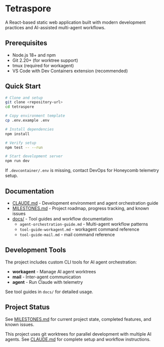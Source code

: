 # Tetraspore

A React-based static web application built with modern development practices and AI-assisted multi-agent workflows.

## Prerequisites

- Node.js 18+ and npm
- Git 2.20+ (for worktree support)
- tmux (required for workagent)
- VS Code with Dev Containers extension (recommended)

## Quick Start

```bash
# Clone and setup
git clone <repository-url>
cd tetraspore

# Copy environment template
cp .env.example .env

# Install dependencies
npm install

# Verify setup
npm test -- --run

# Start development server
npm run dev
```

If `.devcontainer/.env` is missing, contact DevOps for Honeycomb telemetry setup.

## Documentation

- [CLAUDE.md](CLAUDE.md) - Development environment and agent orchestration guide
- [MILESTONES.md](MILESTONES.md) - Project roadmap, progress tracking, and known issues
- [docs/](docs/) - Tool guides and workflow documentation
  - `agent-orchestration-guide.md` - Multi-agent workflow patterns
  - `tool-guide-workagent.md` - workagent command reference
  - `tool-guide-mail.md` - mail command reference

## Development Tools

The project includes custom CLI tools for AI agent orchestration:

- **workagent** - Manage AI agent worktrees
- **mail** - Inter-agent communication  
- **agent** - Run Claude with telemetry

See tool guides in `docs/` for detailed usage.

## Project Status

See [MILESTONES.md](MILESTONES.md) for current project state, completed features, and known issues.

This project uses git worktrees for parallel development with multiple AI agents. See [CLAUDE.md](CLAUDE.md) for complete setup and workflow instructions.